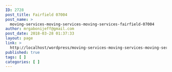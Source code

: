 ```yaml
---
ID: 2728
post_title: Fairfield 07004
post_name: >
  moving-services-moving-services-moving-services-fairfield-07004
author: mrgabonijeff@gmail.com
post_date: 2018-03-28 01:37:33
layout: page
link: >
  http://localhost/wordpress/moving-services-moving-services-moving-services-fairfield-07004/
published: true
tags: [ ]
categories: [ ]
---
```

